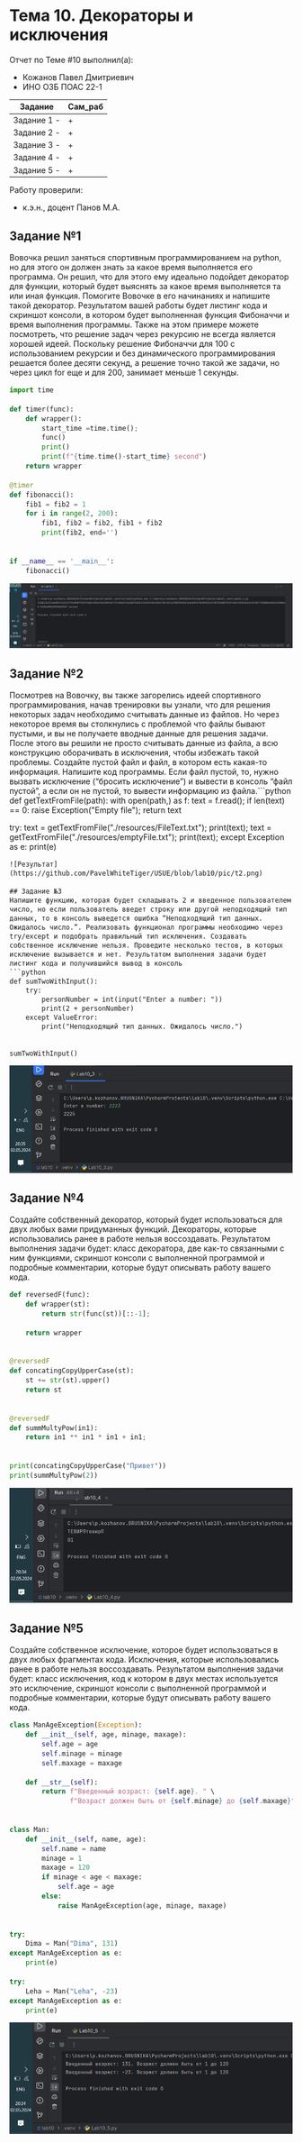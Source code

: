 # Тема 10. Декораторы и исключения
Отчет по Теме #10 выполнил(а):
- Кожанов Павел Дмитриевич
- ИНО ОЗБ ПОАС 22-1

| Задание       | Сам_раб |
| ------------- | ------- |
| Задание 1  -  | +       |
| Задание 2  -  | +       |
| Задание 3  -  | +       |
| Задание 4  -  | +       |
| Задание 5  -  | +       |


Работу проверили:
- к.э.н., доцент Панов М.А.

## Задание №1
Вовочка решил заняться спортивным программированием на python, но для этого он должен знать за какое время выполняется его программа. Он решил, что для этого ему идеально подойдет декоратор для функции, который будет выяснять за какое время выполняется та или иная функция. Помогите Вовочке в его начинаниях и напишите такой декоратор.
Результатом вашей работы будет листинг кода и скриншот консоли, в
котором будет выполненная функция Фибоначчи и время выполнения программы.
Также на этом примере можете посмотреть, что решение задач через рекурсию не всегда является хорошей идеей. Поскольку решение Фибоначчи для 100 с использованием рекурсии и без динамического программирования решается более десяти секунд, а решение точно такой же задачи, но через цикл for еще и для 200, занимает меньше 1 секунды.
```python
import time

def timer(func):
    def wrapper():
        start_time =time.time();
        func()
        print()
        print(f"{time.time()-start_time} second")
    return wrapper

@timer
def fibonacci():
    fib1 = fib2 = 1
    for i in range(2, 200):
        fib1, fib2 = fib2, fib1 + fib2
        print(fib2, end='')


if __name__ == '__main__':
    fibonacci()
```
![Результат](https://github.com/PavelWhiteTiger/USUE/blob/lab10/pic/t1.png)

## Задание №2
Посмотрев на Вовочку, вы также загорелись идеей спортивного программирования, начав тренировки вы узнали, что для решения некоторых задач необходимо считывать данные из файлов. Но через некоторое время вы столкнулись с проблемой что файлы бывают пустыми, и вы не получаете вводные данные для решения задачи. После этого вы решили не просто считывать данные из файла, а всю конструкцию оборачивать в исключения, чтобы избежать такой проблемы. Создайте пустой файл и файл, в котором есть какая-то информация. Напишите код программы. Если файл пустой, то, нужно вызвать исключение (“бросить исключение”) и вывести в консоль “файл пустой”, а если он не пустой, то вывести информацию из файла.```python
def getTextFromFile(path):
    with open(path,) as f:
        text = f.read();
        if len(text) == 0:
            raise Exception("Empty file");
        return text


try:
    text = getTextFromFile("./resources/FileText.txt");
    print(text);
    text = getTextFromFile("./resources/emptyFile.txt");
    print(text);
except Exception as e:
    print(e)

```
![Результат](https://github.com/PavelWhiteTiger/USUE/blob/lab10/pic/t2.png)

## Задание №3
Напишите функцию, которая будет складывать 2 и введенное пользователем число, но если пользователь введет строку или другой неподходящий тип данных, то в консоль выведется ошибка “Неподходящий тип данных. Ожидалось число.”. Реализовать функционал программы необходимо через try/except и подобрать правильный тип исключения. Создавать собственное исключение нельзя. Проведите несколько тестов, в которых исключение вызывается и нет. Результатом выполнения задачи будет листинг кода и получившийся вывод в консоль
```python
def sumTwoWithInput():
    try:
        personNumber = int(input("Enter a number: "))
        print(2 + personNumber)
    except ValueError:
        print("Неподходящий тип данных. Ожидалось число.")


sumTwoWithInput()

```
![Результат](https://github.com/PavelWhiteTiger/USUE/blob/lab10/pic/t3.png)

## Задание №4
Создайте собственный декоратор, который будет использоваться для двух любых вами придуманных функций. Декораторы, которые использовались ранее в работе нельзя воссоздавать. Результатом выполнения задачи будет: класс декоратора, две как-то связанными с ним функциями, скриншот консоли с выполненной программой и подробные комментарии, которые будут описывать работу вашего кода.
```python
def reversedF(func):
    def wrapper(st):
        return str(func(st))[::-1];

    return wrapper


@reversedF
def concatingCopyUpperCase(st):
    st += str(st).upper()
    return st


@reversedF
def summMultyPow(in1):
    return in1 ** in1 * in1 + in1;


print(concatingCopyUpperCase("Привет"))
print(summMultyPow(2))

```
![Результат](https://github.com/PavelWhiteTiger/USUE/blob/lab10/pic/t4.png)

## Задание №5
Создайте собственное исключение, которое будет использоваться в двух любых фрагментах кода. Исключения, которые использовались ранее в работе нельзя воссоздавать. Результатом выполнения задачи будет: класс исключения, код к котором в двух местах используется это исключение, скриншот консоли с выполненной программой и подробные комментарии, которые будут описывать работу вашего кода.
```python
class ManAgeException(Exception):
    def __init__(self, age, minage, maxage):
        self.age = age
        self.minage = minage
        self.maxage = maxage

    def __str__(self):
        return f"Введенный возраст: {self.age}. " \
               f"Возраст должен быть от {self.minage} до {self.maxage}"


class Man:
    def __init__(self, name, age):
        self.name = name
        minage = 1
        maxage = 120
        if minage < age < maxage:
            self.age = age
        else:
            raise ManAgeException(age, minage, maxage)


try:
    Dima = Man("Dima", 131)
except ManAgeException as e:
    print(e)

try:
    Leha = Man("Leha", -23)
except ManAgeException as e:
    print(e)

```
![Результат](https://github.com/PavelWhiteTiger/USUE/blob/lab10/pic/t5.png)









